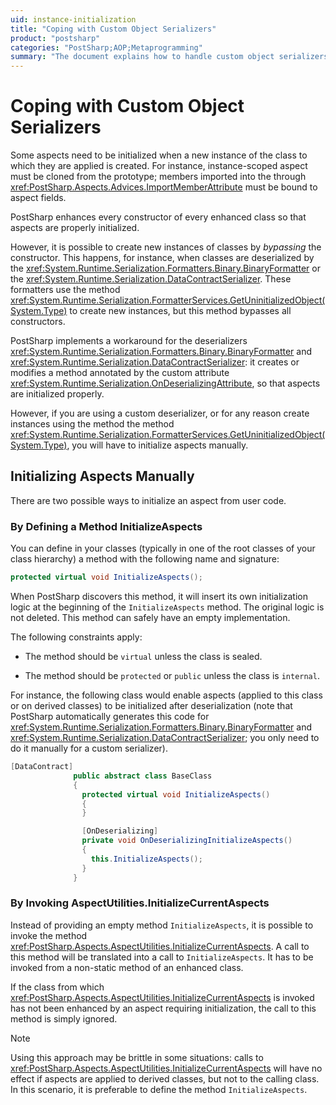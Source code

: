 ```yaml
---
uid: instance-initialization
title: "Coping with Custom Object Serializers"
product: "postsharp"
categories: "PostSharp;AOP;Metaprogramming"
summary: "The document explains how to handle custom object serializers in PostSharp. It details how to manually initialize aspects either by defining a method 'InitializeAspects' or invoking 'AspectUtilities.InitializeCurrentAspects'."
---
```

# Coping with Custom Object Serializers

Some aspects need to be initialized when a new instance of the class to which they are applied is created. For instance, instance-scoped aspect must be cloned from the prototype; members imported into the through <xref:PostSharp.Aspects.Advices.ImportMemberAttribute> must be bound to aspect fields. 

PostSharp enhances every constructor of every enhanced class so that aspects are properly initialized.

However, it is possible to create new instances of classes by *bypassing* the constructor. This happens, for instance, when classes are deserialized by the <xref:System.Runtime.Serialization.Formatters.Binary.BinaryFormatter> or the <xref:System.Runtime.Serialization.DataContractSerializer>. These formatters use the method <xref:System.Runtime.Serialization.FormatterServices.GetUninitializedObject(System.Type)> to create new instances, but this method bypasses all constructors. 

PostSharp implements a workaround for the deserializers <xref:System.Runtime.Serialization.Formatters.Binary.BinaryFormatter> and <xref:System.Runtime.Serialization.DataContractSerializer>: it creates or modifies a method annotated by the custom attribute <xref:System.Runtime.Serialization.OnDeserializingAttribute>, so that aspects are initialized properly. 

However, if you are using a custom deserializer, or for any reason create instances using the method the method <xref:System.Runtime.Serialization.FormatterServices.GetUninitializedObject(System.Type)>, you will have to initialize aspects manually. 


## Initializing Aspects Manually

There are two possible ways to initialize an aspect from user code.


### By Defining a Method InitializeAspects

You can define in your classes (typically in one of the root classes of your class hierarchy) a method with the following name and signature:

```csharp
protected virtual void InitializeAspects();
```

When PostSharp discovers this method, it will insert its own initialization logic at the beginning of the `InitializeAspects` method. The original logic is not deleted. This method can safely have an empty implementation. 

The following constraints apply:

* The method should be `virtual` unless the class is sealed. 

* The method should be `protected` or `public` unless the class is `internal`. 

For instance, the following class would enable aspects (applied to this class or on derived classes) to be initialized after deserialization (note that PostSharp automatically generates this code for <xref:System.Runtime.Serialization.Formatters.Binary.BinaryFormatter> and <xref:System.Runtime.Serialization.DataContractSerializer>; you only need to do it manually for a custom serializer). 

```csharp
[DataContract]
              public abstract class BaseClass
              {
                protected virtual void InitializeAspects()
                {
                }

                [OnDeserializing]
                private void OnDeserializingInitializeAspects()
                {
                  this.InitializeAspects();
                }
              }
```


### By Invoking AspectUtilities.InitializeCurrentAspects

Instead of providing an empty method `InitializeAspects`, it is possible to invoke the method <xref:PostSharp.Aspects.AspectUtilities.InitializeCurrentAspects>. A call to this method will be translated into a call to `InitializeAspects`. It has to be invoked from a non-static method of an enhanced class. 

If the class from which <xref:PostSharp.Aspects.AspectUtilities.InitializeCurrentAspects> is invoked has not been enhanced by an aspect requiring initialization, the call to this method is simply ignored. 

> [!NOTE]
> Using this approach may be brittle in some situations: calls to <xref:PostSharp.Aspects.AspectUtilities.InitializeCurrentAspects> will have no effect if aspects are applied to derived classes, but not to the calling class. In this scenario, it is preferable to define the method `InitializeAspects`. 


